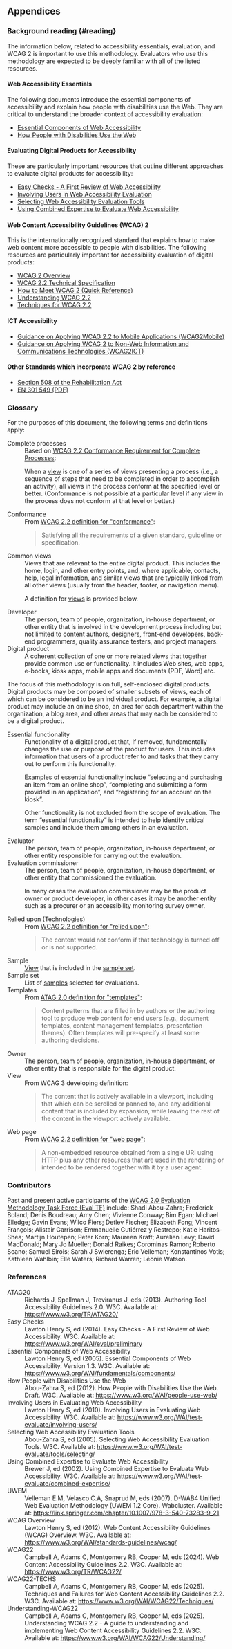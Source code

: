 ## Appendices

### Background reading {#reading}

The information below, related to accessibility essentials, evaluation, and WCAG 2 is important to use this methodology. Evaluators who use this methodology are expected to be deeply familiar with all of the listed resources.

#### Web Accessibility Essentials

The following documents introduce the essential components of accessibility and explain how people with disabilities use the Web. They are critical to understand the broader context of accessibility evaluation:

* [Essential Components of Web Accessibility](https://www.w3.org/WAI/fundamentals/components/)
* [How People with Disabilities Use the Web](https://www.w3.org/WAI/people-use-web/)

#### Evaluating Digital Products for Accessibility

These are particularly important resources that outline different approaches to evaluate digital products for accessibility:

* [Easy Checks - A First Review of Web Accessibility](https://www.w3.org/WAI/test-evaluate/easy-checks/)
* [Involving Users in Web Accessibility Evaluation](https://www.w3.org/WAI/test-evaluate/involving-users/)
* [Selecting Web Accessibility Evaluation Tools](https://www.w3.org/WAI/test-evaluate/tools/selecting/)
* [Using Combined Expertise to Evaluate Web Accessibility](https://www.w3.org/WAI/test-evaluate/combined-expertise/)

#### Web Content Accessibility Guidelines (WCAG) 2

This is the internationally recognized standard that explains how to make web content more accessible to people with disabilities. The following resources are particularly important for accessibility evaluation of digital products:

* [WCAG 2 Overview](https://www.w3.org/WAI/standards-guidelines/wcag/)
* [WCAG 2.2 Technical Specification](https://www.w3.org/TR/WCAG22)
* [How to Meet WCAG 2 (Quick Reference)](https://www.w3.org/WAI/WCAG22/quickref/)
* [Understanding WCAG 2.2](https://www.w3.org/WAI/WCAG22/Understanding/)
* [Techniques for WCAG 2.2](https://www.w3.org/WAI/WCAG22/Techniques/)

#### ICT Accessibility
* [Guidance on Applying WCAG 2.2 to Mobile Applications (WCAG2Mobile)](https://www.w3.org/TR/wcag2mobile-22/)
* [Guidance on Applying WCAG 2 to Non-Web Information and Communications Technologies (WCAG2ICT)](https://www.w3.org/TR/wcag2ict-22/)

#### Other Standards which incorporate WCAG 2 by reference 

* [Section 508 of the Rehabilitation Act](https://www.access-board.gov/ict/)
* [EN 301 549 (PDF)](https://www.etsi.org/deliver/etsi_en/301500_301599/301549/03.02.01_60/en_301549v030201p.pdf)
 

### Glossary

For the purposes of this document, the following terms and definitions apply:

<dl>
<dt id="complete">Complete processes</dt>
<dd> Based on <a href="https://www.w3.org/TR/WCAG22/#cc3">WCAG 2.2 Conformance Requirement for Complete Processes</a>: 

When a <a href="#view">view</a> is one of a series of views presenting a process (i.e., a sequence of steps that need to be completed in order to accomplish an activity), all views in the process conform at the specified level or better. (Conformance is not possible at a particular level if any view in the process does not conform at that level or better.)</dd>

<dt id="conformance">Conformance</dt>
<dd>From <a href="https://www.w3.org/TR/WCAG/#dfn-conform">WCAG 2.2 definition for "conformance"</a>:  
<blockquote>Satisfying all the requirements of a given standard, guideline or specification.</blockquote></dd>

<dt id="common">Common views</dt>
<dd>Views that are relevant to the entire digital product. This includes the home, login, and other entry points, and, where applicable, contacts, help, legal information, and similar views that are typically linked from all other views (usually from the header, footer, or navigation menu).

<p class="note">A definition for <a href="#view">views</a> is provided below.</p></dd>

<dt id="developer">Developer</dt>
<dd>The person, team of people, organization, in-house department, or other entity that is involved in the  development process including but not limited to content authors, designers, front-end developers, back-end programmers, quality assurance testers, and project managers.</dd>

<dt id="digital-product">Digital product</dt>
<dd>A coherent collection of one or more related views that together provide common use or functionality. It includes Web sites, web apps, e-books, kiosk apps, mobile apps and documents (PDF, Word) etc.</dd>

<p class="note">The focus of this methodology is on full, self-enclosed digital products. Digital products may be composed of smaller subsets of views, each of which can be considered to be an individual product. For example, a digital product may include an online shop, an area for each department within the organization, a blog area, and other areas that may each be considered to be a digital product.</p></dd>

<dt id="functionality">Essential functionality</dt>
<dd>Functionality of a digital product that, if removed, fundamentally changes the use or purpose of the product for users. This includes information that users of a product refer to and tasks that they carry out to perform this functionality.
<p class="note">Examples of essential functionality include “selecting and purchasing an item from an online shop”, “completing and submitting a form provided in an application”, and “registering for an account on the kiosk”.</p>
<p class="note">Other functionality is not excluded from the scope of evaluation. The term “essential functionality” is intended to help identify critical samples and include them among others in an evaluation.</p></dd>

<dt id="evaluator">Evaluator</dt>
<dd>The person, team of people, organization, in-house department, or other entity responsible for carrying out the evaluation.</dd>

<dt id="commissioner">Evaluation commissioner</dt>
<dd>The person, team of people, organization, in-house department, or other entity that commissioned the evaluation.

<p class="note">In many cases the evaluation commissioner may be the product owner or product developer, in other cases it may be another entity such as a procurer or an accessibility monitoring survey owner.</p></dd>

<dt id="relied">Relied upon (Technologies)</dt>

<dd>From <a href="https://www.w3.org/TR/WCAG22/#dfn-reliedupon">WCAG 2.2 definition for "relied upon"</a>:  
<blockquote>The content would not conform if that technology is turned off or is not supported.</blockquote></dd>

<dt id="sample">Sample</dt>
<dd><a href="#view">View</a> that is included in the <a href="#sampleset">sample set</a>.</dd>

<dt id="sampleset">Sample set</dt>
<dd>List of <a href="#sample">samples</a> selected for evaluations.</dd>


<dt id="template">Templates</dt>

<dd>From <a href="https://www.w3.org/TR/ATAG20/#def-Template">ATAG 2.0 definition for "templates"</a>:  
<blockquote>Content patterns that are filled in by authors or the authoring tool to produce web content for end users (e.g., document templates, content management templates, presentation themes). Often templates will pre-specify at least some authoring decisions.</blockquote></dd>

<dt id="owner">Owner</dt>
<dd>The person, team of people, organization, in-house department, or other entity that is responsible for the digital product.</dd>

<dt id="view">View</dt>
<dd>From WCAG 3 developing definition:  
<blockquote>The content that is actively available in a viewport, including that which can be scrolled or panned to, and any additional content that is included by expansion, while leaving the rest of the content in the viewport actively available.</blockquote></dd>

<dt id="webpage">Web page</dt>
<dd>From <a href="https://www.w3.org/TR/WCAG22/#dfn-webpage">WCAG 2.2 definition for "web page"</a>:  
<blockquote>A non-embedded resource obtained from a single URI using HTTP plus any other resources that are used in the rendering or intended to be rendered together with it by a user agent.</blockquote></dd>
</dl>


### Contributors

Past and present active participants of the [WCAG 2.0 Evaluation Methodology Task Force (Eval TF)](https://www.w3.org/WAI/ER/2011/eval/eval-tf) include: Shadi Abou-Zahra; Frederick Boland; Denis Boudreau; Amy Chen; Vivienne Conway; Bim Egan; Michael Elledge; Gavin Evans; Wilco Fiers; Detlev Fischer; Elizabeth Fong; Vincent François; Alistair Garrison; Emmanuelle Gutiérrez y Restrepo; Katie Haritos-Shea; Martijn Houtepen; Peter Korn; Maureen Kraft; Aurelien Levy; David MacDonald; Mary Jo Mueller; Donald Raikes; Corominas Ramon; Roberto Scano; Samuel Sirois; Sarah J Swierenga; Eric Velleman; Konstantinos Votis; Kathleen Wahlbin; Elle Waters; Richard Warren; Léonie Watson.

### References

<dl>
  <dt>ATAG20</dt>
  <dd>Richards J, Spellman J, Treviranus J, eds (2013). Authoring Tool Accessibility Guidelines 2.0. W3C. Available at: <a href="https://www.w3.org/TR/ATAG20/">https://www.w3.org/TR/ATAG20/</a></dd>
  <dt>Easy Checks</dt>
  <dd>Lawton Henry S, ed (2014). Easy Checks - A First Review of Web Accessibility. W3C. Available at: <a href="https://www.w3.org/WAI/eval/preliminary">https://www.w3.org/WAI/eval/preliminary</a></dd>
  <dt>Essential Components of Web Accessibility</dt>
  <dd>Lawton Henry S, ed (2005). Essential Components of Web Accessibility. Version 1.3. W3C. Available at: <a href="https://www.w3.org/WAI/fundamentals/components/">https://www.w3.org/WAI/fundamentals/components/</a></dd>
  <dt>How People with Disabilities Use the Web</dt>
  <dd>Abou-Zahra S, ed (2012). How People with Disabilities Use the Web. Draft. W3C. Available at: <a href="https://www.w3.org/WAI/people-use-web/">https://www.w3.org/WAI/people-use-web/</a></dd>
  <dt>Involving Users in Evaluating Web Accessibility</dt>
  <dd>Lawton Henry S, ed (2010). Involving Users in Evaluating Web Accessibility. W3C. Available at: <a href="https://www.w3.org/WAI/test-evaluate/involving-users/">https://www.w3.org/WAI/test-evaluate/involving-users/</a></dd>
  <dt>Selecting Web Accessibility Evaluation Tools</dt>
  <dd>Abou-Zahra S, ed (2005). Selecting Web Accessibility Evaluation Tools. W3C. Available at: <a href="https://www.w3.org/WAI/test-evaluate/tools/selecting/">https://www.w3.org/WAI/test-evaluate/tools/selecting/</a></dd>
  <dt>Using Combined Expertise to Evaluate Web Accessibility</dt>
  <dd>Brewer J, ed (2002). Using Combined Expertise to Evaluate Web Accessibility. W3C. Available at: <a href="https://www.w3.org/WAI/test-evaluate/combined-expertise/">https://www.w3.org/WAI/test-evaluate/combined-expertise/</a></dd>
  <dt>UWEM</dt>
  <dd>Velleman E.M, Velasco C.A, Snaprud M, eds (2007). D-WAB4 Unified Web Evaluation Methodology (UWEM 1.2 Core). Wabcluster. Available at: <a href="https://link.springer.com/chapter/10.1007/978-3-540-73283-9_21/">https://link.springer.com/chapter/10.1007/978-3-540-73283-9_21</a></dd>
  <dt>WCAG Overview</dt>
  <dd>Lawton Henry S, ed (2012). Web Content Accessibility Guidelines (WCAG) Overview. W3C. Available at: <a href="https://www.w3.org/WAI/standards-guidelines/wcag/">https://www.w3.org/WAI/standards-guidelines/wcag/</a></dd>
  <dt>WCAG22</dt>
  <dd>Campbell A, Adams C, Montgomery RB, Cooper M, eds (2024). Web Content Accessibility Guidelines 2.2. W3C. Available at: <a href="https://www.w3.org/TR/WCAG22/">https://www.w3.org/TR/WCAG22/</a></dd>
  <dt>WCAG22-TECHS</dt>
  <dd>Campbell A, Adams C, Montgomery RB, Cooper M, eds (2025). Techniques and Failures for Web Content Accessibility Guidelines 2.2. W3C. Available at: <a href="https://www.w3.org/WAI/WCAG22/Techniques/">https://www.w3.org/WAI/WCAG22/Techniques/</a></dd>
  <dt>Understanding-WCAG22</dt>
  <dd>Campbell A, Adams C, Montgomery RB, Cooper M, eds (2025). Understanding WCAG 2.2 - A guide to understanding and implementing Web Content Accessibility Guidelines 2.2. W3C. Available at: <a href="https://www.w3.org/WAI/WCAG22/Understanding/">https://www.w3.org/WAI/WCAG22/Understanding/</a></dd>
</dl>
